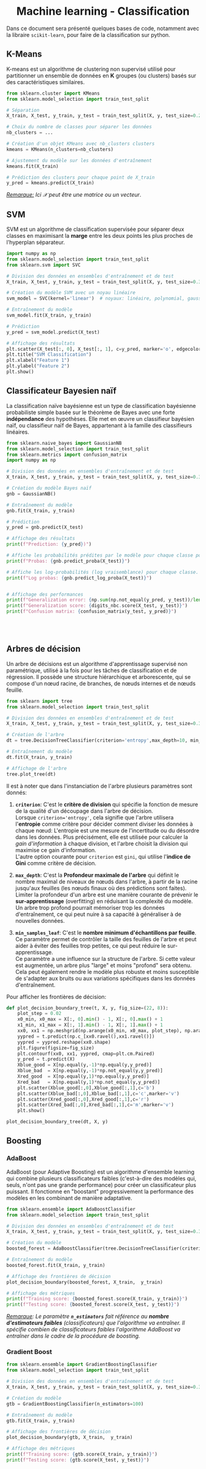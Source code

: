 <h1 align='center'> Machine learning - Classification </h1>

Dans ce document sera présenté quelques bases de code, notamment avec la libraire `scikit-learn`, pour faire de la classification sur python.


## K-Means
K-means est un algorithme de clustering non supervisé utilisé pour partitionner un ensemble de données en **K** groupes (ou clusters) basés sur des caractéristiques similaires. 

```python
from sklearn.cluster import KMeans
from sklearn.model_selection import train_test_split

# Séparation 
X_train, X_test, y_train, y_test = train_test_split(X, y, test_size=0.2, random_state=42)

# Choix du nombre de classes pour séparer les données
nb_clusters = ...

# Création d'un objet KMeans avec nb_clusters clusters
kmeans = KMeans(n_clusters=nb_clusters)  

# Ajustement du modèle sur les données d'entraînement
kmeans.fit(X_train)  

# Prédiction des clusters pour chaque point de X_train
y_pred = kmeans.predict(X_train)

```

*<u>Remarque:</u> Ici $\mathcal{X}$ peut être une matrice ou un vecteur*.



## SVM
SVM est un algorithme de classification supervisée pour séparer deux classes en maximisant la **marge** entre les deux points les plus proches de l'hyperplan séparateur.


```python
import numpy as np
from sklearn.model_selection import train_test_split
from sklearn.svm import SVC

# Division des données en ensembles d'entraînement et de test
X_train, X_test, y_train, y_test = train_test_split(X, y, test_size=0.3, random_state=42)

# Création du modèle SVM avec un noyau linéaire
svm_model = SVC(kernel='linear')  # noyaux: linéaire, polynomial, gaussien (RBF), sigmoïd...

# Entraînement du modèle
svm_model.fit(X_train, y_train)

# Prédiction
y_pred = svm_model.predict(X_test)

# Affichage des résultats
plt.scatter(X_test[:, 0], X_test[:, 1], c=y_pred, marker='o', edgecolor='k')
plt.title("SVM Classification")
plt.xlabel("Feature 1")
plt.ylabel("Feature 2")
plt.show()
```


## Classificateur Bayesien naïf 
La classification naïve bayésienne est un type de classification bayésienne probabiliste simple basée sur le théorème de Bayes avec une forte **indépendance** des hypothèses. Elle met en œuvre un classifieur bayésien naïf, ou classifieur naïf de Bayes, appartenant à la famille des classifieurs linéaires.


```python
from sklearn.naive_bayes import GaussianNB
from sklearn.model_selection import train_test_split
from sklearn.metrics import confusion_matrix
import numpy as np

# Division des données en ensembles d'entraînement et de test
X_train, X_test, y_train, y_test = train_test_split(X, y, test_size=0.3, random_state=42)

# Création du modèle Bayes naïf
gnb = GaussianNB()

# Entraînement du modèle
gnb.fit(X_train, y_train)

# Prédiction
y_pred = gnb.predict(X_test)

# Affichage des résultats
print(f"Prediction: {y_pred})")

# Affiche les probabilités prédites par le modèle pour chaque classe pour les données de test
print(f"Probas: {gnb.predict_proba(X_test)}")

# Affiche les log-probabilités (log vraisemblance) pour chaque classe.
print(f"Log probas: {gnb.predict_log_proba(X_test)}")


# Affichage des performances
print(f"Generalization error: {np.sum(np.not_equal(y_pred, y_test))/len(y_test)}")
print(f"Generalization score: {digits_nbc.score(X_test, y_test)}")
print(f"Confusion matrix: {confusion_matrix(y_test, y_pred)}")
```

<br>
<br>

## Arbres de décision

Un arbre de décisions est un algorithme d'apprentissage supervisé non paramétrique, utilisé à la fois pour les tâches de classification et de régression. Il possède une structure hiérarchique et arborescente, qui se compose d'un nœud racine, de branches, de nœuds internes et de nœuds feuille.


```python
from sklearn import tree
from sklearn.model_selection import train_test_split

# Division des données en ensembles d'entraînement et de test
X_train, X_test, y_train, y_test = train_test_split(X, y, test_size=0.3, random_state=42)

# Création de l'arbre
dt = tree.DecisionTreeClassifier(criterion='entropy',max_depth=10, min_samples_leaf=10)

# Entraînement du modèle
dt.fit(X_train, y_train)

# Affichage de l'arbre
tree.plot_tree(dt)
```

Il est à noter que dans l'instanciation de l'arbre plusieurs paramètres sont donnés:
1. **`criterion`**: C'est le **critère de division** qui spécifie la fonction de mesure de la qualité d'un découpage dans l'arbre de décision.   
   Lorsque `criterion='entropy'`, cela signifie que l'arbre utilisera l'**entropie** comme critère pour décider comment diviser les données à chaque nœud: L'entropie est une mesure de l'incertitude ou du désordre dans les données. Plus précisément, elle est utilisée pour calculer la *gain d'information* à chaque division, et l'arbre choisit la division qui maximise ce gain d'information.   
   L'autre option courante pour `criterion` est `gini`, qui utilise l'**indice de Gini** comme critère de décision. 

2. **`max_depth`**: C'est la **Profondeur maximale de l'arbre** qui définit le nombre maximal de niveaux de nœuds dans l'arbre, à partir de la racine jusqu'aux feuilles (les nœuds finaux où des prédictions sont faites).   
   Limiter la profondeur d'un arbre est une manière courante de prévenir le **sur-apprentissage** (overfitting) en réduisant la complexité du modèle. Un arbre trop profond pourrait mémoriser trop les données d'entraînement, ce qui peut nuire à sa capacité à généraliser à de nouvelles données.

3. **`min_samples_leaf`**: C'est le **nombre minimum d'échantillons par feuille**. Ce paramètre permet de contrôler la taille des feuilles de l'arbre et peut aider à éviter des feuilles trop petites, ce qui peut réduire le sur-apprentissage.   
   Ce paramètre a une influence sur la structure de l'arbre. Si cette valeur est augmentée, un arbre plus "large" et moins "profond" sera obtenu. Cela peut également rendre le modèle plus robuste et moins susceptible de s'adapter aux bruits ou aux variations spécifiques dans les données d'entraînement.




Pour afficher les frontières de décision:
```python
def plot_decision_boundary_tree(t, X, y, fig_size=(22, 8)):
    plot_step = 0.02
    x0_min, x0_max = X[:, 0].min() - 1, X[:, 0].max() + 1
    x1_min, x1_max = X[:, 1].min() - 1, X[:, 1].max() + 1
    xx0, xx1 = np.meshgrid(np.arange(x0_min, x0_max, plot_step), np.arange(x1_min, x1_max, plot_step))
    yypred = t.predict(np.c_[xx0.ravel(),xx1.ravel()])
    yypred = yypred.reshape(xx0.shape)
    plt.figure(figsize=fig_size)
    plt.contourf(xx0, xx1, yypred, cmap=plt.cm.Paired)
    y_pred = t.predict(X)
    Xblue_good = X[np.equal(y,-1)*np.equal(y,y_pred)]
    Xblue_bad  = X[np.equal(y,-1)*np.not_equal(y,y_pred)]
    Xred_good  = X[np.equal(y,1)*np.equal(y,y_pred)]
    Xred_bad   = X[np.equal(y,1)*np.not_equal(y,y_pred)]
    plt.scatter(Xblue_good[:,0],Xblue_good[:,1],c='b')
    plt.scatter(Xblue_bad[:,0],Xblue_bad[:,1],c='c',marker='v')
    plt.scatter(Xred_good[:,0],Xred_good[:,1],c='r')
    plt.scatter(Xred_bad[:,0],Xred_bad[:,1],c='m',marker='v')
    plt.show()

plot_decision_boundary_tree(dt, X, y)
```

## Boosting
### AdaBoost 
AdaBoost (pour Adaptive Boosting) est un algorithme d'ensemble learning qui combine plusieurs classificateurs faibles (c'est-à-dire des modèles qui, seuls, n'ont pas une grande performance) pour créer un classificateur plus puissant. Il fonctionne en "boostant" progressivement la performance des modèles en les combinant de manière adaptative.

```python
from sklearn.ensemble import AdaBoostClassifier
from sklearn.model_selection import train_test_split

# Division des données en ensembles d'entraînement et de test
X_train, X_test, y_train, y_test = train_test_split(X, y, test_size=0.3, random_state=42)

# Création du modèle
boosted_forest = AdaBoostClassifier(tree.DecisionTreeClassifier(criterion='entropy',max_depth=3), n_estimators=100)

# Entraînement du modèle
boosted_forest.fit(X_train, y_train)

# Affichage des frontières de décision
plot_decision_boundary(boosted_forest, X_train,  y_train)

# Affichage des métriques
print(f"Training score: {boosted_forest.score(X_train, y_train)}")
print(f"Testing score: {boosted_forest.score(X_test, y_test)}")
```

*<u>Remarque</u>: Le paramètre **`n_estimators`** fait référence au **nombre d'estimateurs faibles** (classificateurs) que l'algorithme va entraîner. Il spécifie combien de classificateurs faibles l'algorithme AdaBoost va entraîner dans le cadre de la procédure de boosting.*


### Gradient Boost

```python
from sklearn.ensemble import GradientBoostingClassifier
from sklearn.model_selection import train_test_split

# Division des données en ensembles d'entraînement et de test
X_train, X_test, y_train, y_test = train_test_split(X, y, test_size=0.3, random_state=42)

# Création du modèle
gtb = GradientBoostingClassifier(n_estimators=100)

# Entraînement du modèle
gtb.fit(X_train, y_train)

# Affichage des frontières de décision
plot_decision_boundary(gtb, X_train,  y_train)

# Affichage des métriques
print(f"Training score: {gtb.score(X_train, y_train)}")
print(f"Testing score: {gtb.score(X_test, y_test)}")
```
